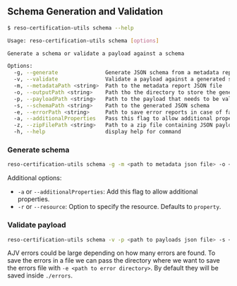 ## Schema Generation and Validation

```bash
$ reso-certification-utils schema --help

Usage: reso-certification-utils schema [options]

Generate a schema or validate a payload against a schema

Options:
  -g, --generate               Generate JSON schema from a metadata report
  -v, --validate               Validate a payload against a generated schema
  -m, --metadataPath <string>  Path to the metadata report JSON file
  -o, --outputPath <string>    Path tho the directory to store the generated schema
  -p, --payloadPath <string>   Path to the payload that needs to be validated
  -s, --schemaPath <string>    Path to the generated JSON schema
  -e, --errorPath <string>     Path to save error reports in case of failed validation. Defaults to "./errors"
  -a, --additionalProperties   Pass this flag to allow additional properties in the schema
  -z, --zipFilePath <string>   Path to a zip file containing JSON payloads
  -h, --help                   display help for command
```

### Generate schema

```bash
reso-certification-utils schema -g -m <path to metadata json file> -o <path to output directory>
```
Additional options:
- `-a` or `--additionalProperties`: Add this flag to allow additional properties.
- `-r` or `--resource`: Option to specify the resource. Defaults to `property`.

### Validate payload

```bash
reso-certification-utils schema -v -p <path to payloads json file> -s <path to the schema json file>
```
AJV errors could be large depending on how many errors are found. To save the errors in a file we can pass the directory where we want to save the errors file with `-e <path to error directory>`. By default they will be saved inside `./errors`.
